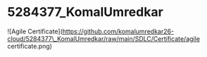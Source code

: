 # 5284377\_KomalUmredkar



!\[Agile Certificate](https://github.com/komalumredkar26-cloud/5284377\_KomalUmredkar/raw/main/SDLC/Certificate/agile certificate.png)


